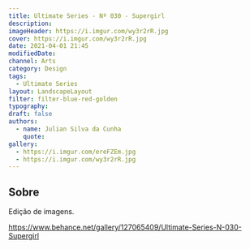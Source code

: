 ```yaml
---
title: Ultimate Series - Nº 030 - Supergirl
description:
imageHeader: https://i.imgur.com/wy3r2rR.jpg
cover: https://i.imgur.com/wy3r2rR.jpg
date: 2021-04-01 21:45
modifiedDate:
channel: Arts
category: Design
tags:
  - Ultimate Series
layout: LandscapeLayout
filter: filter-blue-red-golden
typography:
draft: false
authors:
  - name: Julian Silva da Cunha
    quote:
gallery:
  - https://i.imgur.com/ereFZEm.jpg
  - https://i.imgur.com/wy3r2rR.jpg
---
```


## Sobre

Edição de imagens.

https://www.behance.net/gallery/127065409/Ultimate-Series-N-030-Supergirl
